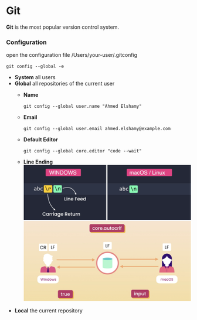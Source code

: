 # Git
**Git** is the most popular version control system.

### Configuration
open the configuration file /Users/your-user/.gitconfig

    git config --global -e

* **System** all users
* **Global** all repositories of the current user
  * **Name**
  
        git config --global user.name "Ahmed Elshamy"
        
  * **Email**
  
        git config --global user.email ahmed.elshamy@example.com
        
  * **Default Editor**
  
        git config --global core.editor "code --wait"
        
  * **Line Ending**
  ![](https://github.com/shamy1st/git/blob/main/config-line-ending-1.png)
  ![](https://github.com/shamy1st/git/blob/main/config-line-ending-2.png)
* **Local** the current repository
